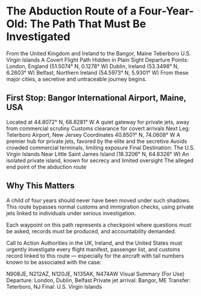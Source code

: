 # The Abduction Route of a Four-Year-Old: The Path That Must Be Investigated

From the United Kingdom and Ireland to the Bangor, Maine Teberboro U.S. Virgin Islands
A Covert Flight Path Hidden in Plain Sight
Departure Points:
London, England (51.5074° N, 0.1278° W)
Dublin, Ireland (53.3498° N, 6.2603° W)
Belfast, Northern Ireland (54.5973° N, 5.9301° W)
From these major cities, a secretive and untraceable journey begins.

## First Stop: Bangor International Airport, Maine, USA
Located at 44.8072° N, 68.8281° W
A quiet gateway for private jets, away from commercial scrutiny
Customs clearance for covert arrivals
Next Leg: Teterboro Airport, New Jersey
Coordinates 40.8501° N, 74.0608° W
A premier hub for private jets, favored by the elite and the secretive
Avoids crowded commercial terminals, limiting exposure
Final Destination: The U.S. Virgin Islands
Near Little Saint James Island (18.3206° N, 64.8326° W)
An isolated private island, known for secrecy and limited oversight
The alleged end point of the abduction route

## Why This Matters
A child of four years should never have been moved under such shadows. This route bypasses normal customs and immigration checks, using private jets linked to individuals under serious investigation.

Each waypoint on this path represents a checkpoint where questions must be asked, records must be produced, and accountability demanded.

Call to Action
Authorities in the UK, Ireland, and the United States must urgently investigate every flight manifest, passenger list, and customs record linked to this route — especially for the aircraft with tail numbers known to be associated with the case:

N908JE, N212AZ, N120JE, N135AK, N474AW
Visual Summary (For Use)
Departure: London, Dublin, Belfast
Private jet arrival: Bangor, ME
Transfer: Teterboro, NJ
Final: U.S. Virgin Islands

